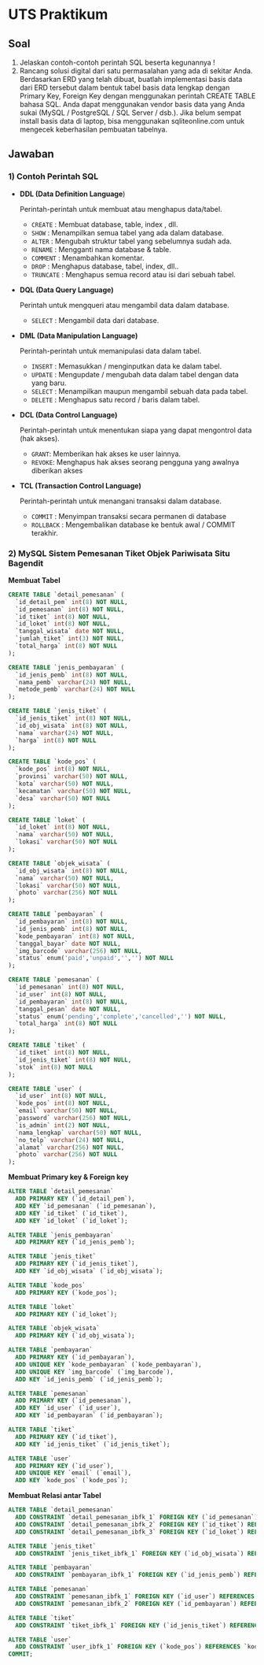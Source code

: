 # UTS Praktikum
## Soal
1. Jelaskan contoh-contoh perintah SQL beserta kegunannya !
2. Rancang solusi digital dari satu permasalahan yang ada di sekitar Anda. Berdasarkan ERD yang telah dibuat, buatlah implementasi basis data dari ERD tersebut dalam bentuk tabel basis data lengkap dengan Primary Key, Foreign Key dengan menggunakan perintah CREATE TABLE bahasa SQL. Anda dapat menggunakan vendor basis data yang Anda sukai (MySQL / PostgreSQL / SQL Server / dsb.). Jika belum sempat install basis data di laptop, bisa menggunakan sqliteonline.com untuk mengecek keberhasilan pembuatan tabelnya.

## Jawaban
### 1) Contoh Perintah SQL
- **DDL (Data Definition Language**)
  
  Perintah-perintah untuk membuat atau menghapus data/tabel.
  - `CREATE` : Membuat database, table, index , dll.
  - `SHOW` : Menampilkan semua tabel yang ada dalam database.
  - `ALTER` : Mengubah struktur tabel yang sebelumnya sudah ada.
  - `RENAME` : Mengganti nama database & table.
  - `COMMENT` : Menambahkan komentar.
  - `DROP` : Menghapus database, tabel, index, dll..
  - `TRUNCATE` : Menghapus semua record atau isi dari sebuah tabel.

- **DQL (Data Query Language)**
  
  Perintah untuk mengqueri atau mengambil data dalam database.
  - `SELECT` : Mengambil data dari database.

- **DML (Data Manipulation Language)**
 
  Perintah-perintah untuk memanipulasi data dalam tabel.
  - `INSERT` : Memasukkan / menginputkan data ke dalam tabel.
  - `UPDATE` : Mengupdate / mengubah data dalam tabel dengan data yang baru.
  - `SELECT` : Menampilkan maupun mengambil sebuah data pada tabel.
  - `DELETE` : Menghapus satu record / baris dalam tabel.

- **DCL (Data Control Language)**
  
  Perintah-perintah untuk menentukan siapa yang dapat mengontrol data (hak akses). 
  - `GRANT`: Memberikan hak akses ke user lainnya. 
  - `REVOKE`: Menghapus hak akses seorang pengguna yang awalnya diberikan akses

- **TCL (Transaction Control Language)**
  
  Perintah-perintah untuk menangani transaksi dalam database.
  - `COMMIT` : Menyimpan transaksi secara permanen di database
  - `ROLLBACK` : Mengembalikan database ke bentuk awal / COMMIT terakhir.


### 2) MySQL Sistem Pemesanan Tiket Objek Pariwisata Situ Bagendit

**Membuat Tabel**
```sql
CREATE TABLE `detail_pemesanan` (
  `id_detail_pem` int(8) NOT NULL,
  `id_pemesanan` int(8) NOT NULL,
  `id_tiket` int(8) NOT NULL,
  `id_loket` int(8) NOT NULL,
  `tanggal_wisata` date NOT NULL,
  `jumlah_tiket` int(3) NOT NULL,
  `total_harga` int(8) NOT NULL
);

CREATE TABLE `jenis_pembayaran` (
  `id_jenis_pemb` int(8) NOT NULL,
  `nama_pemb` varchar(24) NOT NULL,
  `metode_pemb` varchar(24) NOT NULL
);

CREATE TABLE `jenis_tiket` (
  `id_jenis_tiket` int(8) NOT NULL,
  `id_obj_wisata` int(8) NOT NULL,
  `nama` varchar(24) NOT NULL,
  `harga` int(8) NOT NULL
);

CREATE TABLE `kode_pos` (
  `kode_pos` int(8) NOT NULL,
  `provinsi` varchar(50) NOT NULL,
  `kota` varchar(50) NOT NULL,
  `kecamatan` varchar(50) NOT NULL,
  `desa` varchar(50) NOT NULL
);

CREATE TABLE `loket` (
  `id_loket` int(8) NOT NULL,
  `nama` varchar(50) NOT NULL,
  `lokasi` varchar(50) NOT NULL
);

CREATE TABLE `objek_wisata` (
  `id_obj_wisata` int(8) NOT NULL,
  `nama` varchar(50) NOT NULL,
  `lokasi` varchar(50) NOT NULL,
  `photo` varchar(256) NOT NULL
);

CREATE TABLE `pembayaran` (
  `id_pembayaran` int(8) NOT NULL,
  `id_jenis_pemb` int(8) NOT NULL,
  `kode_pembayaran` int(8) NOT NULL,
  `tanggal_bayar` date NOT NULL,
  `img_barcode` varchar(256) NOT NULL,
  `status` enum('paid','unpaid','','') NOT NULL
);

CREATE TABLE `pemesanan` (
  `id_pemesanan` int(8) NOT NULL,
  `id_user` int(8) NOT NULL,
  `id_pembayaran` int(8) NOT NULL,
  `tanggal_pesan` date NOT NULL,
  `status` enum('pending','complete','cancelled','') NOT NULL,
  `total_harga` int(8) NOT NULL
);

CREATE TABLE `tiket` (
  `id_tiket` int(8) NOT NULL,
  `id_jenis_tiket` int(8) NOT NULL,
  `stok` int(8) NOT NULL
);

CREATE TABLE `user` (
  `id_user` int(8) NOT NULL,
  `kode_pos` int(8) NOT NULL,
  `email` varchar(50) NOT NULL,
  `password` varchar(256) NOT NULL,
  `is_admin` int(2) NOT NULL,
  `nama_lengkap` varchar(50) NOT NULL,
  `no_telp` varchar(24) NOT NULL,
  `alamat` varchar(256) NOT NULL,
  `photo` varchar(256) NOT NULL
);

```

**Membuat Primary key & Foreign key**
```sql
ALTER TABLE `detail_pemesanan`
  ADD PRIMARY KEY (`id_detail_pem`),
  ADD KEY `id_pemesanan` (`id_pemesanan`),
  ADD KEY `id_tiket` (`id_tiket`),
  ADD KEY `id_loket` (`id_loket`);

ALTER TABLE `jenis_pembayaran`
  ADD PRIMARY KEY (`id_jenis_pemb`);

ALTER TABLE `jenis_tiket`
  ADD PRIMARY KEY (`id_jenis_tiket`),
  ADD KEY `id_obj_wisata` (`id_obj_wisata`);

ALTER TABLE `kode_pos`
  ADD PRIMARY KEY (`kode_pos`);

ALTER TABLE `loket`
  ADD PRIMARY KEY (`id_loket`);

ALTER TABLE `objek_wisata`
  ADD PRIMARY KEY (`id_obj_wisata`);

ALTER TABLE `pembayaran`
  ADD PRIMARY KEY (`id_pembayaran`),
  ADD UNIQUE KEY `kode_pembayaran` (`kode_pembayaran`),
  ADD UNIQUE KEY `img_barcode` (`img_barcode`),
  ADD KEY `id_jenis_pemb` (`id_jenis_pemb`);

ALTER TABLE `pemesanan`
  ADD PRIMARY KEY (`id_pemesanan`),
  ADD KEY `id_user` (`id_user`),
  ADD KEY `id_pembayaran` (`id_pembayaran`);

ALTER TABLE `tiket`
  ADD PRIMARY KEY (`id_tiket`),
  ADD KEY `id_jenis_tiket` (`id_jenis_tiket`);

ALTER TABLE `user`
  ADD PRIMARY KEY (`id_user`),
  ADD UNIQUE KEY `email` (`email`),
  ADD KEY `kode_pos` (`kode_pos`);

```

**Membuat Relasi antar Tabel**
```sql
ALTER TABLE `detail_pemesanan`
  ADD CONSTRAINT `detail_pemesanan_ibfk_1` FOREIGN KEY (`id_pemesanan`) REFERENCES `pemesanan` (`id_pemesanan`),
  ADD CONSTRAINT `detail_pemesanan_ibfk_2` FOREIGN KEY (`id_tiket`) REFERENCES `tiket` (`id_tiket`),
  ADD CONSTRAINT `detail_pemesanan_ibfk_3` FOREIGN KEY (`id_loket`) REFERENCES `loket` (`id_loket`);

ALTER TABLE `jenis_tiket`
  ADD CONSTRAINT `jenis_tiket_ibfk_1` FOREIGN KEY (`id_obj_wisata`) REFERENCES `objek_wisata` (`id_obj_wisata`);

ALTER TABLE `pembayaran`
  ADD CONSTRAINT `pembayaran_ibfk_1` FOREIGN KEY (`id_jenis_pemb`) REFERENCES `jenis_pembayaran` (`id_jenis_pemb`);

ALTER TABLE `pemesanan`
  ADD CONSTRAINT `pemesanan_ibfk_1` FOREIGN KEY (`id_user`) REFERENCES `user` (`id_user`),
  ADD CONSTRAINT `pemesanan_ibfk_2` FOREIGN KEY (`id_pembayaran`) REFERENCES `pembayaran` (`id_pembayaran`);

ALTER TABLE `tiket`
  ADD CONSTRAINT `tiket_ibfk_1` FOREIGN KEY (`id_jenis_tiket`) REFERENCES `jenis_tiket` (`id_jenis_tiket`);

ALTER TABLE `user`
  ADD CONSTRAINT `user_ibfk_1` FOREIGN KEY (`kode_pos`) REFERENCES `kode_pos` (`kode_pos`);
COMMIT;

```